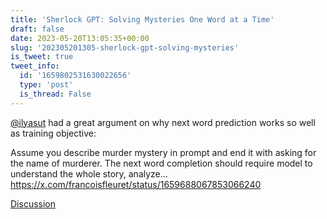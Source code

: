 ```yaml
---
title: 'Sherlock GPT: Solving Mysteries One Word at a Time'
draft: false
date: 2023-05-20T13:05:35+00:00
slug: '202305201305-sherlock-gpt-solving-mysteries'
is_tweet: true
tweet_info:
  id: '1659802531630022656'
  type: 'post'
  is_thread: False
---
```




[@ilyasut](https://x.com/ilyasut) had a great argument on why next word prediction works so well as training objective: 

Assume you describe murder mystery in prompt and end it with asking for the name of murderer. The next word completion should require model to understand the whole story, analyze… <https://x.com/francoisfleuret/status/1659688067853066240>

[Discussion](https://x.com/sytelus/status/1659802531630022656)
